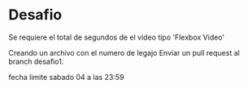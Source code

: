 # Desafio

Se requiere el total de segundos de el video tipo 'Flexbox Video'

Creando un archivo con el numero de legajo
Enviar un pull request al branch desafio1.

fecha limite sabado 04 a las 23:59 